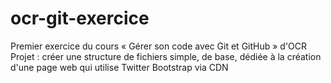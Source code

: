# ocr-git-exercice
Premier exercice du cours « Gérer son code avec Git et GitHub » d'OCR
Projet : créer une structure de fichiers simple, de base, dédiée à la création d'une page web qui utilise Twitter Bootstrap via CDN